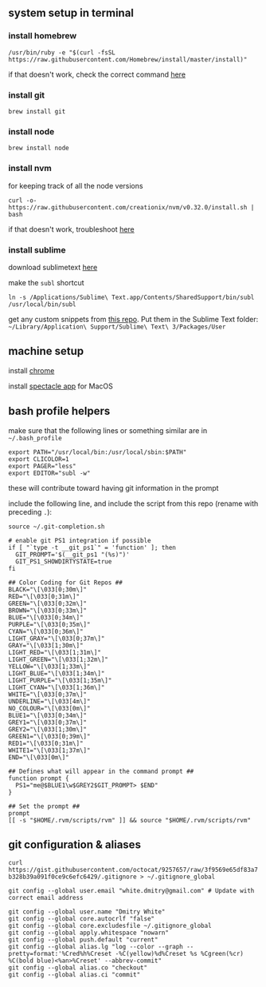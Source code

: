## system setup in terminal

### install homebrew

`/usr/bin/ruby -e "$(curl -fsSL https://raw.githubusercontent.com/Homebrew/install/master/install)"`

if that doesn't work, check the correct command [here](http://brew.sh/)

### install git

`brew install git`

### install node

`brew install node`

### install nvm

for keeping track of all the node versions

`curl -o- https://raw.githubusercontent.com/creationix/nvm/v0.32.0/install.sh | bash`

if that doesn't work, troubleshoot [here](http://nvm.sh)

### install sublime

download sublimetext [here](https://www.sublimetext.com/3)

make the `subl` shortcut

`ln -s /Applications/Sublime\ Text.app/Contents/SharedSupport/bin/subl /usr/local/bin/subl`

get any custom snippets from [this repo](./Sublime_Text_Snippets/).  Put them in the Sublime Text folder: `~/Library/Application\ Support/Sublime\ Text\ 3/Packages/User`

## machine setup

install [chrome](https://www.google.com/chrome/)

install [spectacle app](https://www.spectacleapp.com/) for MacOS

## bash profile helpers

make sure that the following lines or something similar are in `~/.bash_profile`

```
export PATH="/usr/local/bin:/usr/local/sbin:$PATH"
export CLICOLOR=1
export PAGER="less"
export EDITOR="subl -w"
```

these will contribute toward having git information in the prompt

include the following line, and include the script from this repo (rename with preceding `.`):

```
source ~/.git-completion.sh
```

```
# enable git PS1 integration if possible
if [ "`type -t __git_ps1`" = 'function' ]; then
  GIT_PROMPT='$(__git_ps1 "(%s)")'
  GIT_PS1_SHOWDIRTYSTATE=true
fi

## Color Coding for Git Repos ##
BLACK="\[\033[0;30m\]"
RED="\[\033[0;31m\]"
GREEN="\[\033[0;32m\]"
BROWN="\[\033[0;33m\]"
BLUE="\[\033[0;34m\]"
PURPLE="\[\033[0;35m\]"
CYAN="\[\033[0;36m\]"
LIGHT_GRAY="\[\033[0;37m\]"
GRAY="\[\033[1;30m\]"
LIGHT_RED="\[\033[1;31m\]"
LIGHT_GREEN="\[\033[1;32m\]"
YELLOW="\[\033[1;33m\]"
LIGHT_BLUE="\[\033[1;34m\]"
LIGHT_PURPLE="\[\033[1;35m\]"
LIGHT_CYAN="\[\033[1;36m\]"
WHITE="\[\033[0;37m\]"
UNDERLINE="\[\033[4m\]"
NO_COLOUR="\[\033[0m\]"
BLUE1="\[\033[0;34m\]"
GREY1="\[\033[0;37m\]"
GREY2="\[\033[1;30m\]"
GREEN1="\[\033[0;39m\]"
RED1="\[\033[0;31m\]"
WHITE1="\[\033[1;37m\]"
END="\[\033[0m\]"

## Defines what will appear in the command prompt ##
function prompt {
  PS1="me@$BLUE1\w$GREY2$GIT_PROMPT> $END"
}

## Set the prompt ##
prompt
[[ -s "$HOME/.rvm/scripts/rvm" ]] && source "$HOME/.rvm/scripts/rvm"
```

## git configuration & aliases

`curl https://gist.githubusercontent.com/octocat/9257657/raw/3f9569e65df83a7b328b39a091f0ce9c6efc6429/.gitignore > ~/.gitignore_global`

`git config --global user.email "white.dmitry@gmail.com" # Update with correct email address`

```
git config --global user.name "Dmitry White"
git config --global core.autocrlf "false"
git config --global core.excludesfile ~/.gitignore_global
git config --global apply.whitespace "nowarn"
git config --global push.default "current"
git config --global alias.lg "log --color --graph --pretty=format:'%Cred%h%Creset -%C(yellow)%d%Creset %s %Cgreen(%cr) %C(bold blue)<%an>%Creset' --abbrev-commit"
git config --global alias.co "checkout"
git config --global alias.ci "commit"
```
